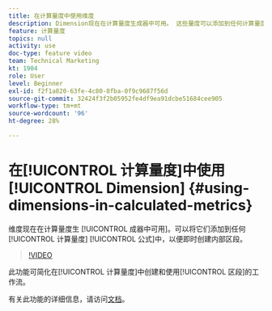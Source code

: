 ```yaml
---
title: 在计算量度中使用维度
description: Dimension现在在计算量度生成器中可用。 这些量度可以添加到任何计算量度公式中，以便即时创建内部区段。
feature: 计算量度
topics: null
activity: use
doc-type: feature video
team: Technical Marketing
kt: 1904
role: User
level: Beginner
exl-id: f2f1a820-63fe-4c80-8fba-0f9c9687f56d
source-git-commit: 32424f3f2b05952fe4df9ea91dcbe51684cee905
workflow-type: tm+mt
source-wordcount: '96'
ht-degree: 28%

---
```


# 在[!UICONTROL 计算量度]中使用[!UICONTROL Dimension] {#using-dimensions-in-calculated-metrics}

 维度现在在计算量度生 [!UICONTROL 成器中可用]。可以将它们添加到任何[!UICONTROL 计算量度] [!UICONTROL 公式]中，以便即时创建内部区段。

>[!VIDEO](https://video.tv.adobe.com/v/23723/?quality=12)

此功能可简化在[!UICONTROL 计算量度]中创建和使用[!UICONTROL 区段]的工作流。

有关此功能的详细信息，请访问[文档](https://marketing.adobe.com/resources/help/zh_CN/analytics/calcmetrics/cm_build_metrics.html)。
